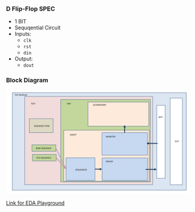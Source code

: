 
### D Flip-Flop SPEC
- 1 BIT
- Sequqential Circuit
- Inputs:
    - `clk`
    - `rst`
    - `din`
- Output:
    - `dout`

### Block Diagram
![BLOCK_DIAGRAM](DFF_Block_Diagram.jpg)

[Link for EDA Playground](https://edaplayground.com/x/nVXp)
